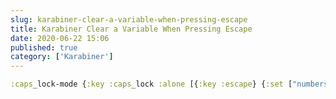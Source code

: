 ```yaml
---
slug: karabiner-clear-a-variable-when-pressing-escape
title: Karabiner Clear a Variable When Pressing Escape
date: 2020-06-22 15:06
published: true
category: ['Karabiner']
---
```

```clojure
:caps_lock-mode {:key :caps_lock :alone [{:key :escape} {:set ["numbers" 0]}]}
```




